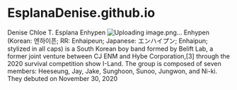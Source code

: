# EsplanaDenise.github.io
Denise Chloe T. Esplana
Enhypen
![Uploading image.png…]()
Enhypen (Korean: 엔하이픈; RR: Enhaipeun; Japanese: エンハイプン; Enhaipun; stylized in all caps) is a South Korean boy band formed by Belift Lab, a former joint venture between CJ ENM and Hybe Corporation,[3] through the 2020 survival competition show I-Land. The group is composed of seven members: Heeseung, Jay, Jake, Sunghoon, Sunoo, Jungwon, and Ni-ki. They debuted on November 30, 2020
